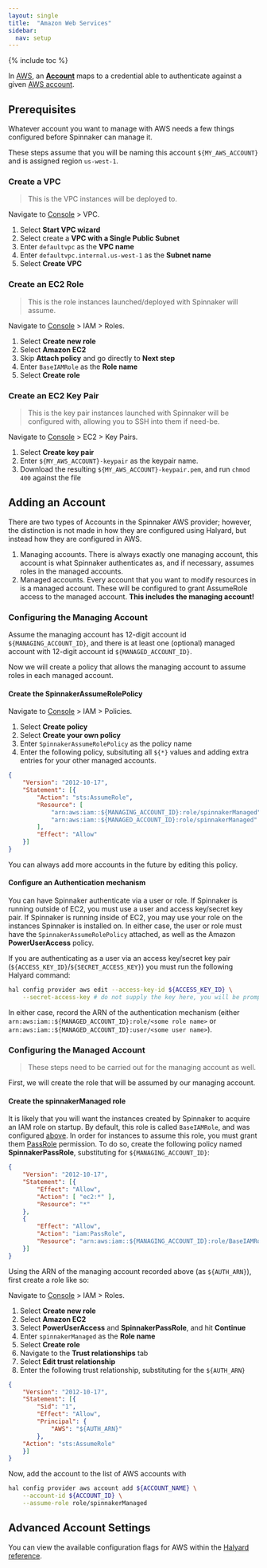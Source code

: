 ```yaml
---
layout: single
title:  "Amazon Web Services"
sidebar:
  nav: setup
---
```


{% include toc %}

In [AWS](https://aws.amazon.com/), an [__Account__](/setup/providers/#accounts)
maps to a credential able to authenticate against a given [AWS
account](https://aws.amazon.com/account/).

## Prerequisites

Whatever account you want to manage with AWS needs a few things configured
before Spinnaker can manage it.

These steps assume that you will be naming this account `${MY_AWS_ACCOUNT}`
and is assigned region `us-west-1`.

### Create a VPC

> This is the VPC instances will be deployed to.

Navigate to [Console](https://console.aws.amazon.com/) > VPC.

1. Select __Start VPC wizard__
2. Select create a __VPC with a Single Public Subnet__
3. Enter `defaultvpc` as the __VPC name__
4. Enter `defaultvpc.internal.us-west-1` as the __Subnet name__
5. Select __Create VPC__

### Create an EC2 Role

> This is the role instances launched/deployed with Spinnaker will assume.

Navigate to [Console](https://console.aws.amazon.com/) > IAM > Roles.

1. Select __Create new role__
2. Select __Amazon EC2__
3. Skip __Attach policy__ and go directly to __Next step__
4. Enter `BaseIAMRole` as the __Role name__
5. Select __Create role__

### Create an EC2 Key Pair

> This is the key pair instances launched with Spinnaker will be configured
> with, allowing you to SSH into them if need-be.

Navigate to [Console](https://console.aws.amazon.com/) > EC2 > Key Pairs.

1. Select __Create key pair__
2. Enter `${MY_AWS_ACCOUNT}-keypair` as the keypair name.
3. Download the resulting `${MY_AWS_ACCOUNT}-keypair.pem`, and run `chmod 400`
   against the file

## Adding an Account

There are two types of Accounts in the Spinnaker AWS provider; however, the
distinction is not made in how they are configured using Halyard, but instead
how they are configured in AWS.

1. Managing accounts. There is always exactly one managing account, this
   account is what Spinnaker authenticates as, and if necessary, assumes roles
   in the managed accounts.
2. Managed accounts. Every account that you want to modify resources in is a
   managed account. These will be configured to grant AssumeRole access to the
   managed account. __This includes the managing account!__

### Configuring the Managing Account

Assume the managing account has 12-digit account id `${MANAGING_ACCOUNT_ID}`,
and there is at least one (optional) managed account with 12-digit account id
`${MANAGED_ACCOUNT_ID}`.

Now we will create a policy that allows the managing account to assume roles in
each managed account.

#### Create the SpinnakerAssumeRolePolicy

Navigate to [Console](https://console.aws.amazon.com/) > IAM > Policies.

1. Select __Create policy__
2. Select __Create your own policy__
3. Enter `SpinnakerAssumeRolePolicy` as the policy name
4. Enter the following policy, subsituting all `${*}` values and adding extra
   entries for your other managed accounts.

```json
{
    "Version": "2012-10-17",
    "Statement": [{
        "Action": "sts:AssumeRole",
        "Resource": [
            "arn:aws:iam::${MANAGING_ACCOUNT_ID}:role/spinnakerManaged",
            "arn:aws:iam::${MANAGED_ACCOUNT_ID}:role/spinnakerManaged"
        ],
        "Effect": "Allow"
    }]
}
```

You can always add more accounts in the future by editing this policy.

#### Configure an Authentication mechanism

You can have Spinnaker authenticate via a user or role. If Spinnaker is
running outside of EC2, you must use a user and access key/secret key pair. If
Spinnaker is running inside of EC2, you may use your role on the instances
Spinnaker is installed on. In either case, the user or role must have the
`SpinnakerAssumeRolePolicy` attached, as well as the Amazon __PowerUserAccess__
policy.

If you are authenticating as a user via an access key/secret key pair
(`${ACCESS_KEY_ID}`/`${SECRET_ACCESS_KEY}`) you must run the following Halyard
command:

```bash
hal config provider aws edit --access-key-id ${ACCESS_KEY_ID} \
    --secret-access-key # do not supply the key here, you will be prompted
```

In either case, record the ARN of the authentication mechanism (either
`arn:aws:iam::${MANAGED_ACCOUNT_ID}:role/<some role name>` or
`arn:aws:iam::${MANAGED_ACCOUNT_ID}:user/<some user name>`).

### Configuring the Managed Account

> These steps need to be carried out for the managing account as well.

First, we will create the role that will be assumed by our managing account.

#### Create the spinnakerManaged role

It is likely that you will want the instances created by Spinnaker to acquire
an IAM role on startup. By default, this role is called `BaseIAMRole`, and was
configured [above](#create-an-ec2-role). In order for instances to assume this
role, you must grant them
[PassRole](https://aws.amazon.com/blogs/security/granting-permission-to-launch-ec2-instances-with-iam-roles-passrole-permission/)
permission. To do so, create the following policy named __SpinnakerPassRole__, 
substituting for `${MANAGING_ACCOUNT_ID}`:

```json
{
    "Version": "2012-10-17",
    "Statement": [{
        "Effect": "Allow",
        "Action": [ "ec2:*" ],
        "Resource": "*"
    },
    {
        "Effect": "Allow",
        "Action": "iam:PassRole",
        "Resource": "arn:aws:iam::${MANAGING_ACCOUNT_ID}:role/BaseIAMRole"
    }]
}
```

Using the ARN of the managing account recorded above (as `${AUTH_ARN}`), first
create a role like so:

Navigate to [Console](https://console.aws.amazon.com/) > IAM > Roles.

1. Select __Create new role__
2. Select __Amazon EC2__
3. Select __PowerUserAccess__ and __SpinnakerPassRole__, and hit __Continue__
4. Enter `spinnakerManaged` as the __Role name__
5. Select __Create role__
6. Navigate to the __Trust relationships__ tab
7. Select __Edit trust relationship__
8. Enter the following trust relationship, substituting for the `${AUTH_ARN}`

```json
{
    "Version": "2012-10-17",
    "Statement": [{
        "Sid": "1",
        "Effect": "Allow",
        "Principal": {
            "AWS": "${AUTH_ARN}"
        },
    "Action": "sts:AssumeRole"
    }]
}
```

Now, add the account to the list of AWS accounts with

```bash
hal config provider aws account add ${ACCOUNT_NAME} \
    --account-id ${ACCOUNT_ID} \
    --assume-role role/spinnakerManaged
```

## Advanced Account Settings

You can view the available configuration flags for AWS within the
[Halyard reference](/reference/halyard/commands#hal-config-provider-aws-account-add).
